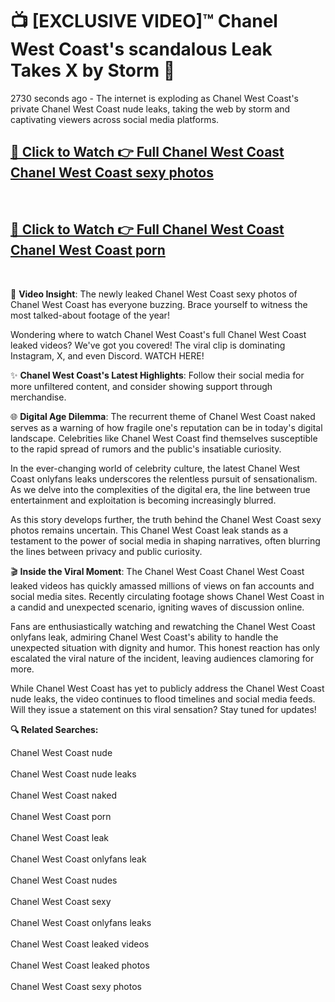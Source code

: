 # 📺 [EXCLUSIVE VIDEO]™ Chanel West Coast's scandalous Leak Takes X by Storm 🚀

2730 seconds ago - The internet is exploding as Chanel West Coast's private Chanel West Coast nude leaks, taking the web by storm and captivating viewers across social media platforms.

<h2><a href="https://github-6l9.pages.dev/link1">🔗 Click to Watch 👉 Full Chanel West Coast Chanel West Coast sexy photos</a></h2><br>
<h2><a href="https://github-6l9.pages.dev/link2">🔗 Click to Watch 👉 Full Chanel West Coast Chanel West Coast porn</a></h2><br>

🎥 **Video Insight**: The newly leaked Chanel West Coast sexy photos of Chanel West Coast has everyone buzzing. Brace yourself to witness the most talked-about footage of the year!

Wondering where to watch Chanel West Coast's full Chanel West Coast leaked videos? We've got you covered! The viral clip is dominating Instagram, X, and even Discord. WATCH HERE!

✨ **Chanel West Coast's Latest Highlights**: Follow their social media for more unfiltered content, and consider showing support through merchandise.

🌐 **Digital Age Dilemma**: The recurrent theme of Chanel West Coast naked serves as a warning of how fragile one's reputation can be in today's digital landscape. Celebrities like Chanel West Coast find themselves susceptible to the rapid spread of rumors and the public's insatiable curiosity.

In the ever-changing world of celebrity culture, the latest Chanel West Coast onlyfans leaks underscores the relentless pursuit of sensationalism. As we delve into the complexities of the digital era, the line between true entertainment and exploitation is becoming increasingly blurred.

As this story develops further, the truth behind the Chanel West Coast sexy photos remains uncertain. This Chanel West Coast leak stands as a testament to the power of social media in shaping narratives, often blurring the lines between privacy and public curiosity.

🎬 **Inside the Viral Moment**: The Chanel West Coast Chanel West Coast leaked videos has quickly amassed millions of views on fan accounts and social media sites. Recently circulating footage shows Chanel West Coast in a candid and unexpected scenario, igniting waves of discussion online.

Fans are enthusiastically watching and rewatching the Chanel West Coast onlyfans leak, admiring Chanel West Coast's ability to handle the unexpected situation with dignity and humor. This honest reaction has only escalated the viral nature of the incident, leaving audiences clamoring for more.

While Chanel West Coast has yet to publicly address the Chanel West Coast nude leaks, the video continues to flood timelines and social media feeds. Will they issue a statement on this viral sensation? Stay tuned for updates!

<strong>🔍 Related Searches:</strong>

Chanel West Coast nude
<br><br>
Chanel West Coast nude leaks
<br><br>
Chanel West Coast naked
<br><br>
Chanel West Coast porn
<br><br>
Chanel West Coast leak
<br><br>
Chanel West Coast onlyfans leak
<br><br>
Chanel West Coast nudes
<br><br>
Chanel West Coast sexy
<br><br>
Chanel West Coast onlyfans leaks
<br><br>
Chanel West Coast leaked videos
<br><br>
Chanel West Coast leaked photos
<br><br>
Chanel West Coast sexy photos
<br><br>

